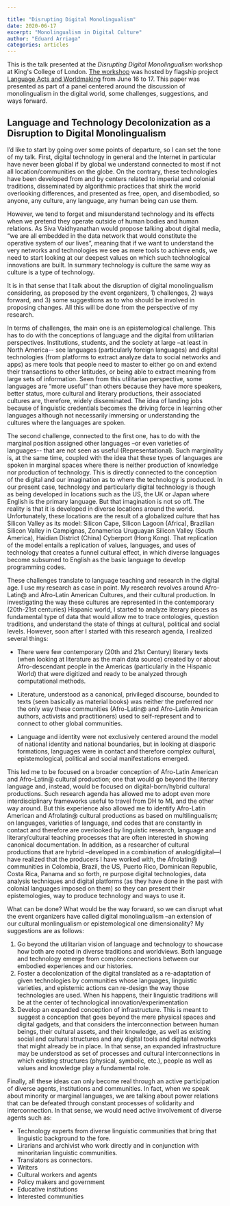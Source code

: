 ```yaml
---

title: "Disrupting Digital Monolingualism"
date: 2020-06-17 
excerpt: "Monolingualism in Digital Culture"
author: "Eduard Arriaga"
categories: articles
---
```


This is the talk presented at the *Disrupting Digital Monolingualism* workshop at King's College of London. [The workshop](https://languageacts.org/digital-mediations/event/disrupting-digital-monolingualism/) was hosted by flagship project [Language Acts and Worldmaking](https://languageacts.org/) from June 16 to 17. This paper was presented as part of a panel centered around the discussion of monolingualism in the digital world, some challenges, suggestions, and ways forward.

## Language and Technology Decolonization as a Disruption to Digital Monolingualism

I’d like to start by going over some points of departure, so I can set the tone of my talk. First, digital technology in general and the Internet in particular have never been global if by global we understand connected to most if not all location/communities on the globe. On the contrary, these technologies have been developed from and by centers related to imperial and colonial traditions, disseminated by algorithmic practices that shirk the world overlooking differences, and presented as free, open, and disembodied, so anyone, any culture, any language, any human being can use them. 

However, we tend to forget and misunderstand technology and its effects when we pretend they operate outside of human bodies and human relations. As Siva Vaidhyanathan would propose talking about digital media, “we are all embedded in the data network that would constitute the operative system of our lives”, meaning that if we want to understand the very networks and technologies we see as mere tools to achieve ends, we need to start looking at our deepest values on which such technological innovations are built. In summary technology is culture the same way as culture is a type of technology. 

It is in that sense that I talk about the disruption of digital monolingualism considering, as proposed by the event organizers, 1) challenges, 2) ways forward, and 3) some suggestions as to who should be involved in proposing changes. All this will be done from the perspective of my research. 

In terms of challenges, the main one is an epistemological challenge. This has to do with the conceptions of language and the digital from utilitarian perspectives. Institutions, students, and the society at large –at least in North America-- see languages (particularly foreign languages) and digital technologies (from platforms to extract analyze data to social networks and apps) as mere tools that people need to master to either go on and extend their transactions to other latitudes, or being able to extract meaning from large sets of information. Seen from this utilitarian perspective, some languages are “more useful” than others because they have more speakers, better status, more cultural and literary productions, their associated cultures are, therefore, widely disseminated. The idea of landing jobs because of linguistic credentials becomes the driving force in learning other languages although not necessarily immersing or understanding the cultures where the languages are spoken. 

The second challenge, connected to the first one, has to do with the marginal position assigned other languages –or even varieties of languages-- that are not seen as useful (Representational). Such marginality is, at the same time, coupled with the idea that these types of languages are spoken in marginal spaces where there is neither production of knowledge nor production of technology. This is directly connected to the conception of the digital and our imagination as to where the technology is produced. In our present case, technology and particularly digital technology is though as being developed in locations such as the US, the UK or Japan where English is the primary language. But that imagination is not so off. The reality is that it is developed in diverse locations around the world.  Unfortunately, these locations are the result of a globalized culture that has Silicon Valley as its model: Silicon Cape, Silicon Lagoon (Africa), Brazilian Silicon Valley in Campignas, Zonamerica Uruguayan Silicon Valley (South America), Haidian District (China) Cyberport (Hong Kong). That replication of the model entails a replication of values, languages, and uses of technology that creates a funnel cultural effect, in which diverse languages become subsumed to English as the basic language to develop programming codes.

These challenges translate to language teaching and research in the digital age. I use my research as case in point.  My research revolves around Afro-Latin@ and Afro-Latin American Cultures, and their cultural production. In investigating the way these cultures are represented in the contemporary (20th-21st centuries) Hispanic world, I started to analyze literary pieces as fundamental type of data that would allow me to trace ontologies, question traditions, and understand the state of things at cultural, political and social levels. However, soon after I started with this research agenda, I realized several things:

- There were few contemporary (20th and 21st Century) literary texts (when looking at literature as the main data source) created by or about Afro-descendant people in the Americas (particularly in the Hispanic World) that were digitized and ready to be analyzed through computational methods. 

- Literature, understood as a canonical, privileged discourse, bounded to texts (seen basically as material books) was neither the preferred nor the only way these communities (Afro-Latin@ and Afro-Latin American authors, activists and practitioners) used to self-represent and to connect to other global communities. 

- Language and identity were not exclusively centered around the model of national identity and national boundaries, but in looking at diasporic formations, languages were in contact and therefore complex cultural, epistemological, political and social manifestations emerged.  

This led me to be focused on a broader conception of Afro-Latin American and Afro-Latin@ cultural production; one that would go beyond the literary language and, instead, would be focused on digital-born/hybrid cultural productions. Such research agenda has allowed me to adopt even more interdisciplinary frameworks useful to travel from DH to ML and the other way around. But this experience also allowed me to identify Afro-Latin American and Afrolatin@ cultural productions as based on multilingualism; on languages, varieties of language, and codes that are constantly in contact and therefore are overlooked by linguistic research, language and literary/cultural teaching processes that are often interested in showing canonical documentation. In addition, as a researcher of cultural productions that are hybrid –developed in a combination of analog/digital—I have realized that the producers I have worked with, the Afrolatin@ communities in Colombia, Brazil, the US, Puerto Rico, Dominican Republic, Costa Rica, Panama and so forth, re purpose digital technologies, data analysis techniques and digital platforms (as they have done in the past with colonial languages imposed on them) so they can present their epistemologies, way to produce technology and ways to use it.

What can be done? What would be the way forward, so we can disrupt what the event organizers have called digital monolingualism –an extension of our cultural monlingualism or epistemological one dimensionality? My suggestions are as follows:

1. Go beyond the utilitarian vision of language and technology to showcase how both are rooted in diverse traditions and worldviews. Both language and technology emerge from complex connections between our embodied experiences and our histories. 
2. Foster a decolonization of the digital translated as a re-adaptation of given technologies by communities whose languages, linguistic varieties, and epistemic actions can re-design the way those technologies are used. When his happens, their linguistic traditions will be at the center of technological innovation/experimentation 
3. Develop an expanded conception of infrastructure. This is meant to suggest a conception that goes beyond the mere physical spaces and digital gadgets, and that considers the interconnection between human beings, their cultural assets, and their knowledge, as well as existing social and cultural structures and any digital tools and digital networks that might already be in place. In that sense, an expanded infrastructure may be understood as set of processes and cultural interconnections in which existing structures (physical, symbolic, etc.), people as well as values and knowledge play a fundamental role.

Finally, all these ideas can only become real through an active participation of diverse agents, institutions and communities. In fact, when we speak about minority or marginal languages, we are talking about power relations that can be defeated through constant processes of solidarity and interconnection. In that sense, we would need active involvement of diverse agents such as: 

- Technology experts from diverse linguistic communities that bring that linguistic background to the fore.
- Lirarians and archivist who work directly and in conjunction with minoritarian linguistic communities.
- Translators as connectors.
- Writers
- Cultural workers and agents
- Policy makers and government
- Educative institutions
- Interested communities